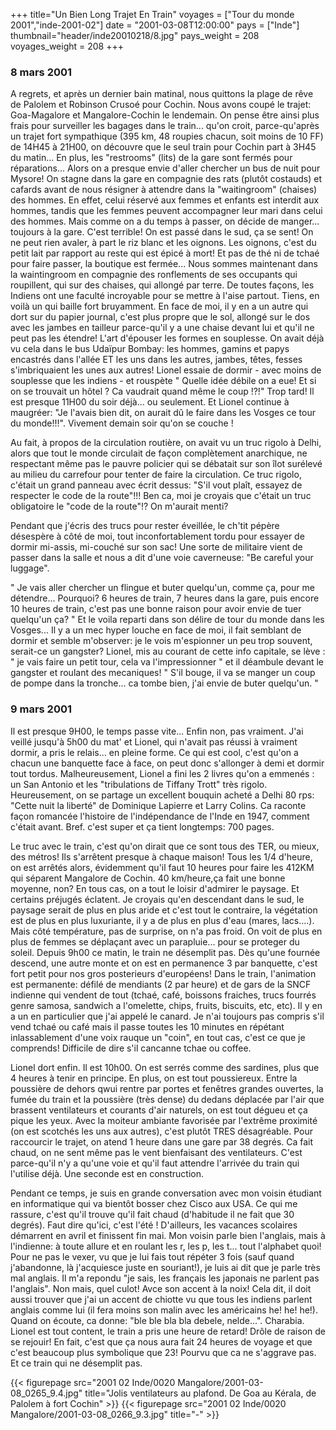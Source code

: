 +++
title="Un Bien Long Trajet En Train"
voyages = ["Tour du monde 2001","inde-2001-02"]
date = "2001-03-08T12:00:00"
pays = ["Inde"]
thumbnail="header/inde20010218/8.jpg"
pays_weight = 208
voyages_weight = 208
+++
### 8 mars 2001

A regrets, et après un dernier bain matinal, nous quittons la plage de rêve 
de Palolem et Robinson Crusoé pour Cochin. Nous avons coupé le trajet: Goa-Magalore 
et Mangalore-Cochin le lendemain. On pense être ainsi plus frais pour surveiller 
les bagages dans le train... qu'on croit, parce-qu'après un trajet fort sympathique 
(395 km, 48 roupies chacun, soit moins de 10 FF) de 14H45 à 21H00, on découvre 
que le seul train pour Cochin part à 3H45 du matin... En plus, les "restrooms" 
(lits) de la gare sont fermés pour réparations... Alors on a presque envie d'aller 
chercher un bus de nuit pour Mysore! On stagne dans la gare en compagnie des 
rats (plutôt costauds) et cafards avant de nous résigner à attendre dans la 
"waitingroom" (chaises) des hommes. En effet, celui réservé aux femmes et enfants 
est interdit aux hommes, tandis que les femmes peuvent accompagner leur mari 
dans celui des hommes. Mais comme on a du temps à passer, on décide de manger... 
toujours à la gare. C'est terrible! On est passé dans le sud, ça se sent! On 
ne peut rien avaler, à part le riz blanc et les oignons. Les oignons, c'est 
du petit lait par rapport au reste qui est épicé à mort! Et pas de thé ni de 
tchaé pour faire passer, la boutique est fermée... Nous sommes maintenant dans 
la waintingroom en compagnie des ronflements de ses occupants qui roupillent, 
qui sur des chaises, qui allongé par terre. De toutes façons, les Indiens ont 
une faculté incroyable pour se mettre à l'aise partout. Tiens, en voilà un qui 
baille fort bruyamment. En face de moi, il y en a un autre qui dort sur du papier 
journal, c'est plus propre que le sol, allongé sur le dos avec les jambes en 
tailleur parce-qu'il y a une chaise devant lui et qu'il ne peut pas les étendre! 
L'art d'épouser les formes en souplesse. On avait déjà vu cela dans le bus Udaïpur 
Bombay: les hommes, gamins et papys encastrés dans l'allée ET les uns dans les 
autres, jambes, têtes, fesses s'imbriquaient les unes aux autres! Lionel essaie 
de dormir - avec moins de souplesse que les indiens - et rouspète " Quelle idée 
débile on a eue! Et si on se trouvait un hôtel ? Ca vaudrait quand même le coup 
!?!" Trop tard! Il est presque 11H00 du soir déjà... ou seulement. Et Lionel 
continue à maugréer: "Je l'avais bien dit, on aurait dû le faire dans les Vosges 
ce tour du monde!!!". Vivement demain soir qu'on se couche !

Au fait, à propos de la circulation routière, on avait vu un truc rigolo à 
Delhi, alors que tout le monde circulait de façon complètement anarchique, ne 
respectant même pas le pauvre policier qui se débatait sur son îlot surélevé 
au milieu du carrefour pour tenter de faire la circulation. Ce truc rigolo, 
c'était un grand panneau avec écrit dessus: "S'il vout plaît, essayez de respecter 
le code de la route"!!! Ben ca, moi je croyais que c'était un truc obligatoire 
le "code de la route"!? On m'aurait menti?

Pendant que j'écris des trucs pour rester éveillée, le ch'tit pépère désespère 
à côté de moi, tout inconfortablement tordu pour essayer de dormir mi-assis, 
mi-couché sur son sac! Une sorte de militaire vient de passer dans la salle 
et nous a dit d'une voie caverneuse: "Be careful your luggage".

" Je vais aller chercher un flingue et buter quelqu'un, comme ça, pour me détendre... 
Pourquoi? 6 heures de train, 7 heures dans la gare, puis encore 10 heures de 
train, c'est pas une bonne raison pour avoir envie de tuer quelqu'un ça? " Et 
le voila reparti dans son délire de tour du monde dans les Vosges... Il y a un 
mec hyper louche en face de moi, il fait semblant de dormir et semble m'observer: 
je le vois m'espionner un peu trop souvent, serait-ce un gangster? Lionel, mis 
au courant de cette info capitale, se lève : " je vais faire un petit tour, 
cela va l'impressionner " et il déambule devant le gangster et roulant des mecaniques! 
" S'il bouge, il va se manger un coup de pompe dans la tronche... ca tombe bien, 
j'ai envie de buter quelqu'un. " 

### 9 mars 2001

Il est presque 9H00, le temps passe vite... Enfin non, pas vraiment. J'ai veillé 
jusqu'à 5h00 du mat' et Lionel, qui n'avait pas réussi à vraiment dormir, a 
pris le relais... en pleine forme. Ce qui est cool, c'est qu'on a chacun une 
banquette face à face, on peut donc s'allonger à demi et dormir tout tordus. 
Malheureusement, Lionel a fini les 2 livres qu'on a emmenés : un San Antonio 
et les "tribulations de Tiffany Trott" très rigolo. Heureusement, on se partage 
un excellent bouquin acheté a Delhi 80 rps: "Cette nuit la liberté" de Dominique 
Lapierre et Larry Colins. Ca raconte façon romancée l'histoire de l'indépendance 
de l'Inde en 1947, comment c'était avant. Bref. c'est super et ça tient longtemps: 
700 pages.

 Le truc avec le train, c'est qu'on dirait que ce sont tous des TER, ou mieux, 
des métros! Ils s'arrêtent presque à chaque maison! Tous les 1/4 d'heure, on 
est arrêtés alors, évidemment qu'il faut 10 heures pour faire les 412KM qui 
séparent Mangalore de Cochin. 40 km/heure,ça fait une bonne moyenne, non? En 
tous cas, on a tout le loisir d'admirer le paysage. Et certains préjugés éclatent. 
Je croyais qu'en descendant dans le sud, le paysage serait de plus en plus aride 
et c'est tout le contraire, la végétation est de plus en plus luxuriante, il 
y a de plus en plus d'eau (mares, lacs....). Mais côté température, pas de surprise, 
on n'a pas froid. On voit de plus en plus de femmes se déplaçant avec un parapluie... 
pour se proteger du soleil. Depuis 9h00 ce matin, le train ne désemplit pas. 
Dès qu'une fournée descend, une autre monte et on est en permanence 3 par banquette, 
c'est fort petit pour nos gros posterieurs d'européens! Dans le train, l'animation 
est permanente: défilé de mendiants (2 par heure) et de gars de la SNCF indienne 
qui vendent de tout (tchaé, café, boissons fraiches, trucs fourrés genre samosa, 
sandwich a l'omelette, chips, fruits, biscuits, etc, etc). Il y en a un en particulier 
que j'ai appelé le canard. Je n'ai toujours pas compris s'il vend tchaé ou café 
mais il passe toutes les 10 minutes en répétant inlassablement d'une voix rauque 
un "coin", en tout cas, c'est ce que je comprends! Difficile de dire s'il cancanne 
tchae ou coffee.

Lionel dort enfin. Il est 10h00. On est serrés comme des sardines, plus que 
4 heures à tenir en principe. En plus, on est tout poussiereux. Entre la poussière 
de dehors qwui rentre par portes et fenêtres grandes ouvertes, la fumée du train 
et la poussière (très dense) du dedans déplacée par l'air que brassent ventilateurs 
et courants d'air naturels, on est tout dégueu et ça pique les yeux. Avec la 
moiteur ambiante favorisée par l'extrême proximité (on est scotchés les uns 
aux autres), c'est plutôt TRES désagréable. Pour raccourcir le trajet, on atend 
1 heure dans une gare par 38 degrés. Ca fait chaud, on ne sent même pas le vent 
bienfaisant des ventilateurs. C'est parce-qu'il n'y a qu'une voie et qu'il faut 
attendre l'arrivée du train qui l'utilise déjà. Une seconde est en construction.

 Pendant ce temps, je suis en grande conversation avec mon voisin étudiant 
en informatique qui va bientôt bosser chez Cisco aux USA. Ce qui me rassure, 
c'est qu'il trouve qu'il fait chaud (d'habitude il ne fait que 30 degrés). Faut 
dire qu'ici, c'est l'été ! D'ailleurs, les vacances scolaires démarrent en avril 
et finissent fin mai. Mon voisin parle bien l'anglais, mais à l'indienne: à 
toute allure et en roulant les r, les p, les t... tout l'alphabet quoi! Pour 
ne pas le vexer, vu que je lui fais tout répéter 3 fois (sauf quand j'abandonne, 
là j'acquiesce juste en souriant!), je luis ai dit que je parle très mal anglais. 
Il m'a repondu "je sais, les français les japonais ne parlent pas l'anglais". 
Non mais, quel culot! Avce son accent à la noix! Cela dit, il doit aussi trouver 
que j'ai un accent de chiotte vu que tous les indiens parlent anglais comme 
lui (il fera moins son malin avec les américains he! he! he!). Quand on écoute, 
ca donne: "ble ble bla bla debele, nelde...". Charabia. Lionel est tout content, 
le train a pris une heure de retard! Drôle de raison de se rejouir! En fait, 
c'est que ça nous aura fait 24 heures de voyage et que c'est beaucoup plus symbolique 
que 23! Pourvu que ca ne s'aggrave pas. Et ce train qui ne désemplit pas.


<div id="TOTO">{{< figurepage src="2001 02 Inde/0020 Mangalore/2001-03-08_0265_9.4.jpg" title="Jolis ventilateurs au plafond. De Goa au Kérala, de Palolem à fort Cochin"  >}}
{{< figurepage src="2001 02 Inde/0020 Mangalore/2001-03-08_0266_9.3.jpg" title="-"  >}}
</DIV>

